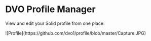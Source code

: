 # DVO Profile Manager

<p>View and edit your Solid profile from one place.</p>
![Profile](https://github.com/dvo1/profile/blob/master/Capture.JPG)
